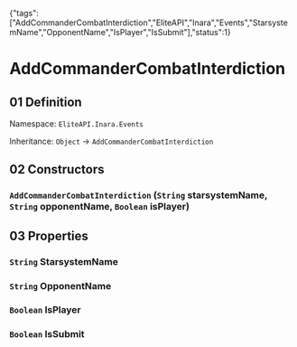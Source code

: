 {"tags":["AddCommanderCombatInterdiction","EliteAPI","Inara","Events","StarsystemName","OpponentName","IsPlayer","IsSubmit"],"status":1}

# AddCommanderCombatInterdiction

## 01 Definition

Namespace: `EliteAPI.Inara.Events`

Inheritance: `Object` → `AddCommanderCombatInterdiction`

## 02 Constructors

### `AddCommanderCombatInterdiction` (`String` starsystemName, `String` opponentName, `Boolean` isPlayer)

## 03 Properties

### `String` StarsystemName

### `String` OpponentName

### `Boolean` IsPlayer

### `Boolean` IsSubmit

